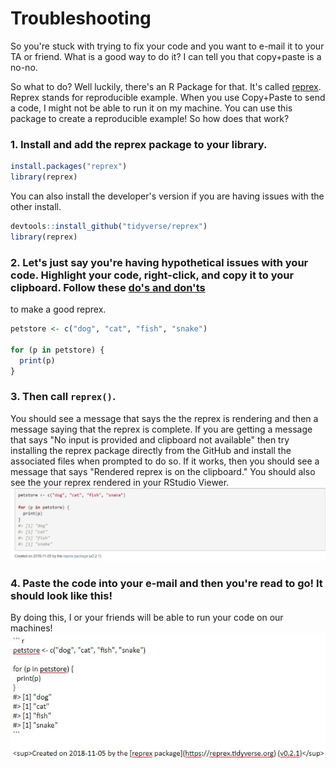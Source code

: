 # Troubleshooting
So you're stuck with trying to fix your code and you want to e-mail it to your TA or friend. What is a good way to do it? I can tell you 
that copy+paste is a no-no. 

So what to do? Well luckily, there's an R Package for that. It's called [reprex](https://reprex.tidyverse.org/index.html).
Reprex stands for reproducible example. When you use Copy+Paste to send a code, I might not be able to run it on my machine.
You can use this package to create a reproducible example! So how does that work? 


### 1. Install and add the reprex package to your library.
``` r
install.packages("reprex")
library(reprex)
```
You can also install the developer's version if you are having issues with the other install.

```r
devtools::install_github("tidyverse/reprex")
library(reprex)
```

### 2. Let's just say you're having hypothetical issues with your code. Highlight your code, right-click, and copy it to your clipboard. Follow these [do's and don'ts](https://reprex.tidyverse.org/articles/reprex-dos-and-donts.html)
to make a good reprex.

``` r
petstore <- c("dog", "cat", "fish", "snake")

for (p in petstore) {
  print(p)
}
```

### 3. Then call `reprex()`. 
You should see a message that says the the reprex is rendering and then a message saying that the reprex is complete. 
If you are getting a message that says "No input is provided and clipboard not available" then try installing the reprex 
package directly from the GitHub and install the associated files when prompted to do so. If it works, then you should 
see a message that says "Rendered reprex is on the clipboard." You should also see the your reprex rendered in your RStudio Viewer.
![](images/reprex1.JPG)

### 4. Paste the code into your e-mail and then you're read to go! It should look like this!

By doing this, I or your friends will be able to run your code on our machines! 
![](images/reprex2.JPG)
